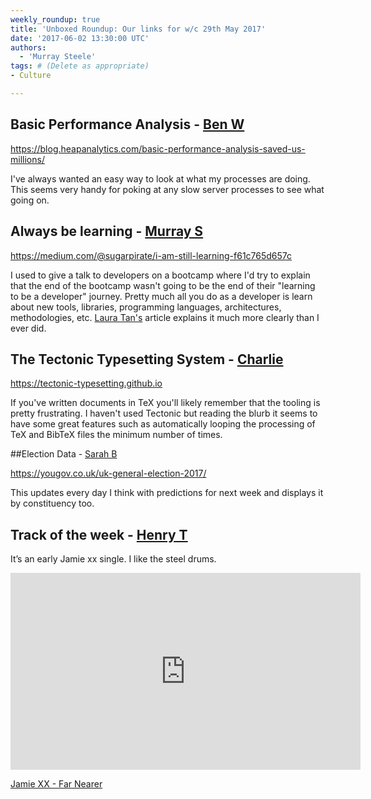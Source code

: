 ```yaml
---
weekly_roundup: true
title: 'Unboxed Roundup: Our links for w/c 29th May 2017'
date: '2017-06-02 13:30:00 UTC'
authors:
  - 'Murray Steele'
tags: # (Delete as appropriate)
- Culture

---
```


## Basic Performance Analysis - [Ben W](/people#ben-wong)
https://blog.heapanalytics.com/basic-performance-analysis-saved-us-millions/

I've always wanted an easy way to look at what my processes are doing. This
seems very handy for poking at any slow server processes to see what going on.

## Always be learning - [Murray S](/people#murray-steele)

https://medium.com/@sugarpirate/i-am-still-learning-f61c765d657c

I used to give a talk to developers on a bootcamp where I'd try to explain that
the end of the bootcamp wasn't going to be the end of their "learning to be a
developer" journey.  Pretty much all you do as a developer is learn about new
tools, libraries, programming languages, architectures, methodologies, etc.
[Laura Tan's](https://twitter.com/sugarpirate_) article explains it much more
clearly than I ever did.

## The Tectonic Typesetting System - [Charlie](/people#charlie-egan)

https://tectonic-typesetting.github.io

If you've written documents in TeX you'll likely remember that the tooling is
pretty frustrating. I haven't used Tectonic but reading the blurb it seems to
have some great features such as automatically looping the processing of TeX
and BibTeX files the minimum number of times.

##Election Data - [Sarah B](people#sarah-beck)

https://yougov.co.uk/uk-general-election-2017/

This updates every day I think with predictions for next week and displays it
by constituency too.

## Track of the week - [Henry T](/people#henry-turner)

It’s an early Jamie xx single. I like the steel drums.

<iframe width="560" height="315" src="https://www.youtube.com/embed/kp5OxqtmQ44" frameborder="0" allowfullscreen></iframe>

[Jamie XX - Far Nearer](https://www.youtube.com/watch?v=kp5OxqtmQ44)
